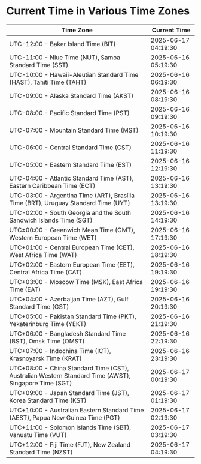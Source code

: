 # Current Time in Various Time Zones

| Time Zone | Current Time |
|-----------|--------------|
| UTC-12:00 - Baker Island Time (BIT) | 2025-06-17 04:19:30 |
| UTC-11:00 - Niue Time (NUT), Samoa Standard Time (SST) | 2025-06-16 05:19:30 |
| UTC-10:00 - Hawaii-Aleutian Standard Time (HAST), Tahiti Time (TAHT) | 2025-06-16 06:19:30 |
| UTC-09:00 - Alaska Standard Time (AKST) | 2025-06-16 08:19:30 |
| UTC-08:00 - Pacific Standard Time (PST) | 2025-06-16 09:19:30 |
| UTC-07:00 - Mountain Standard Time (MST) | 2025-06-16 10:19:30 |
| UTC-06:00 - Central Standard Time (CST) | 2025-06-16 11:19:30 |
| UTC-05:00 - Eastern Standard Time (EST) | 2025-06-16 12:19:30 |
| UTC-04:00 - Atlantic Standard Time (AST), Eastern Caribbean Time (ECT) | 2025-06-16 13:19:30 |
| UTC-03:00 - Argentina Time (ART), Brasília Time (BRT), Uruguay Standard Time (UYT) | 2025-06-16 13:19:30 |
| UTC-02:00 - South Georgia and the South Sandwich Islands Time (SGT) | 2025-06-16 14:19:30 |
| UTC±00:00 - Greenwich Mean Time (GMT), Western European Time (WET) | 2025-06-16 17:19:30 |
| UTC+01:00 - Central European Time (CET), West Africa Time (WAT) | 2025-06-16 18:19:30 |
| UTC+02:00 - Eastern European Time (EET), Central Africa Time (CAT) | 2025-06-16 19:19:30 |
| UTC+03:00 - Moscow Time (MSK), East Africa Time (EAT) | 2025-06-16 19:19:30 |
| UTC+04:00 - Azerbaijan Time (AZT), Gulf Standard Time (GST) | 2025-06-16 20:19:30 |
| UTC+05:00 - Pakistan Standard Time (PKT), Yekaterinburg Time (YEKT) | 2025-06-16 21:19:30 |
| UTC+06:00 - Bangladesh Standard Time (BST), Omsk Time (OMST) | 2025-06-16 22:19:30 |
| UTC+07:00 - Indochina Time (ICT), Krasnoyarsk Time (KRAT) | 2025-06-16 23:19:30 |
| UTC+08:00 - China Standard Time (CST), Australian Western Standard Time (AWST), Singapore Time (SGT) | 2025-06-17 00:19:30 |
| UTC+09:00 - Japan Standard Time (JST), Korea Standard Time (KST) | 2025-06-17 01:19:30 |
| UTC+10:00 - Australian Eastern Standard Time (AEST), Papua New Guinea Time (PGT) | 2025-06-17 02:19:30 |
| UTC+11:00 - Solomon Islands Time (SBT), Vanuatu Time (VUT) | 2025-06-17 03:19:30 |
| UTC+12:00 - Fiji Time (FJT), New Zealand Standard Time (NZST) | 2025-06-17 04:19:30 |
